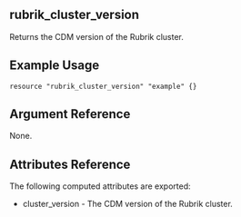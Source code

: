 ## rubrik_cluster_version

Returns the CDM version of the Rubrik cluster.

## Example Usage

```hcl
resource "rubrik_cluster_version" "example" {}
```

## Argument Reference

None.

## Attributes Reference

The following computed attributes are exported:

* cluster_version - The CDM version of the Rubrik cluster.